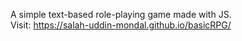 A simple text-based role-playing game made with JS. <br />
Visit: https://salah-uddin-mondal.github.io/basicRPG/
